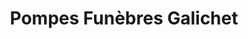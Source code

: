 ---
title: "Pompes Funèbres Galichet"
url: /reims/pompes-funebres-galichet/
shop: directeurs de funérailles
---